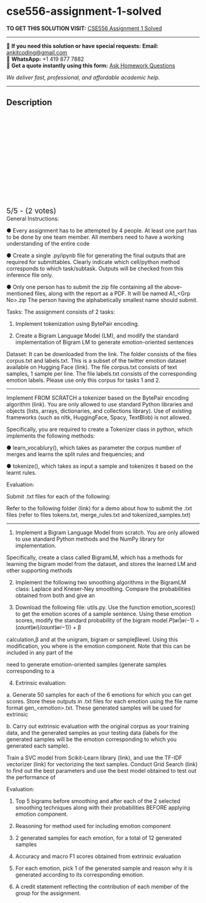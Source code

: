 # cse556-assignment-1-solved
**TO GET THIS SOLUTION VISIT:** [CSE556 Assignment 1 Solved](https://www.ankitcodinghub.com/product/cse-556-natural-language-processing-assignment-1-solved/)


---

📩 **If you need this solution or have special requests:** **Email:** ankitcoding@gmail.com  
📱 **WhatsApp:** +1 419 877 7882  
📄 **Get a quote instantly using this form:** [Ask Homework Questions](https://www.ankitcodinghub.com/services/ask-homework-questions/)

*We deliver fast, professional, and affordable academic help.*

---

<h2>Description</h2>



<div class="kk-star-ratings kksr-auto kksr-align-center kksr-valign-top" data-payload="{&quot;align&quot;:&quot;center&quot;,&quot;id&quot;:&quot;127149&quot;,&quot;slug&quot;:&quot;default&quot;,&quot;valign&quot;:&quot;top&quot;,&quot;ignore&quot;:&quot;&quot;,&quot;reference&quot;:&quot;auto&quot;,&quot;class&quot;:&quot;&quot;,&quot;count&quot;:&quot;2&quot;,&quot;legendonly&quot;:&quot;&quot;,&quot;readonly&quot;:&quot;&quot;,&quot;score&quot;:&quot;5&quot;,&quot;starsonly&quot;:&quot;&quot;,&quot;best&quot;:&quot;5&quot;,&quot;gap&quot;:&quot;4&quot;,&quot;greet&quot;:&quot;Rate this product&quot;,&quot;legend&quot;:&quot;5\/5 - (2 votes)&quot;,&quot;size&quot;:&quot;24&quot;,&quot;title&quot;:&quot;CSE556 Assignment 1 Solved&quot;,&quot;width&quot;:&quot;138&quot;,&quot;_legend&quot;:&quot;{score}\/{best} - ({count} {votes})&quot;,&quot;font_factor&quot;:&quot;1.25&quot;}">

<div class="kksr-stars">

<div class="kksr-stars-inactive">
            <div class="kksr-star" data-star="1" style="padding-right: 4px">


<div class="kksr-icon" style="width: 24px; height: 24px;"></div>
        </div>
            <div class="kksr-star" data-star="2" style="padding-right: 4px">


<div class="kksr-icon" style="width: 24px; height: 24px;"></div>
        </div>
            <div class="kksr-star" data-star="3" style="padding-right: 4px">


<div class="kksr-icon" style="width: 24px; height: 24px;"></div>
        </div>
            <div class="kksr-star" data-star="4" style="padding-right: 4px">


<div class="kksr-icon" style="width: 24px; height: 24px;"></div>
        </div>
            <div class="kksr-star" data-star="5" style="padding-right: 4px">


<div class="kksr-icon" style="width: 24px; height: 24px;"></div>
        </div>
    </div>

<div class="kksr-stars-active" style="width: 138px;">
            <div class="kksr-star" style="padding-right: 4px">


<div class="kksr-icon" style="width: 24px; height: 24px;"></div>
        </div>
            <div class="kksr-star" style="padding-right: 4px">


<div class="kksr-icon" style="width: 24px; height: 24px;"></div>
        </div>
            <div class="kksr-star" style="padding-right: 4px">


<div class="kksr-icon" style="width: 24px; height: 24px;"></div>
        </div>
            <div class="kksr-star" style="padding-right: 4px">


<div class="kksr-icon" style="width: 24px; height: 24px;"></div>
        </div>
            <div class="kksr-star" style="padding-right: 4px">


<div class="kksr-icon" style="width: 24px; height: 24px;"></div>
        </div>
    </div>
</div>


<div class="kksr-legend" style="font-size: 19.2px;">
            5/5 - (2 votes)    </div>
    </div>
General Instructions:

● Every assignment has to be attempted by 4 people. At least one part has to be done by one team member. All members need to have a working understanding of the entire code

● Create a single .py/ipynb file for generating the final outputs that are required for submittables. Clearly indicate which cell/python method corresponds to which task/subtask. Outputs will be checked from this inference file only.

● Only one person has to submit the zip file containing all the above-mentioned files, along with the report as a PDF. It will be named A1_&lt;Grp No&gt;.zip The person having the alphabetically smallest name should submit.

Tasks: The assignment consists of 2 tasks:

1. Implement tokenization using BytePair encoding.

2. Create a Bigram Language Model (LM), and modify the standard implementation of Bigram LM to generate emotion-oriented sentences

Dataset: It can be downloaded from the link. The folder consists of the files corpus.txt and labels.txt. This is a subset of the twitter emotion dataset available on Hugging Face (link). The file corpus.txt consists of text samples, 1 sample per line. The file labels.txt consists of the corresponding emotion labels. Please use only this corpus for tasks 1 and 2.

____________________________________________________________________________________

Implement FROM SCRATCH a tokenizer based on the BytePair encoding algorithm (link). You are only allowed to use standard Python libraries and objects (lists, arrays, dictionaries, and collections library). Use of existing frameworks (such as nltk, HuggingFace, Spacy, TextBlob) is not allowed.

Specifically, you are required to create a Tokenizer class in python, which implements the following methods:

● learn_vocablury(), which takes as parameter the corpus number of merges and learns the split rules and frequencies; and

● tokenize(), which takes as input a sample and tokenizes it based on the learnt rules.

Evaluation:

Submit .txt files for each of the following:

Refer to the following folder (link) for a demo about how to submit the .txt files (refer to files tokens.txt, merge_rules.txt and tokenized_samples.txt)

____________________________________________________________________________________

1. Implement a Bigram Language Model from scratch. You are only allowed to use standard Python methods and the NumPy library for implementation.

Specifically, create a class called BigramLM, which has a methods for learning the bigram model from the dataset, and stores the learned LM and other supporting methods

2. Implement the following two smoothing algorithms in the BigramLM class: Laplace and Kneser-Ney smoothing. Compare the probabilities obtained from both and give an

3. Download the following file: utils.py. Use the function emotion_scores() to get the emotion scores of a sample sentence. Using these emotion scores, modify the standard probability of the bigram model 𝑃(𝑤𝑖|𝑤𝑖−1) = (𝑐𝑜𝑢𝑛𝑡(𝑤𝑖)/𝑐𝑜𝑢𝑛𝑡(𝑤𝑖−1)) + β

calculation,β and at the unigram, bigram or sampleβlevel. Using this modification, you where is the emotion component. Note that this can be included in any part of the

need to generate emotion-oriented samples (generate samples corresponding to a

4. Extrinsic evaluation:

a. Generate 50 samples for each of the 6 emotions for which you can get scores. Store these outputs in .txt files for each emotion using the file name format gen_&lt;emotion&gt;.txt. These generated samples will be used for extrinsic

b. Carry out extrinsic evaluation with the original corpus as your training data, and the generated samples as your testing data (labels for the generated samples will be the emotion corresponding to which you generated each sample).

Train a SVC model from Scikit-Learn library (link), and use the TF-IDF vectorizer (link) for vectorizing the text samples. Conduct Grid Search (link) to find out the best parameters and use the best model obtained to test out the performance of

Evaluation:

1. Top 5 bigrams before smoothing and after each of the 2 selected smoothing techniques along with their probabilities BEFORE applying emotion component.

2. Reasoning for method used for including emotion component

3. 2 generated samples for each emotion, for a total of 12 generated samples

4. Accuracy and macro F1 scores obtained from extrinsic evaluation

5. For each emotion, pick 1 of the generated sample and reason why it is generated according to its corresponding emotion.

6. A credit statement reflecting the contribution of each member of the group for the assignment.
